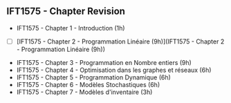 ## IFT1575 - Chapter Revision

- IFT1575 - Chapter 1 - Introduction (1h)
- [ ] [IFT1575 - Chapter 2 - Programmation Linéaire (9h)](IFT1575 - Chapter 2 - Programmation Linéaire (9h))
- IFT1575 - Chapter 3 - Programmation en Nombre entiers (9h)
- IFT1575 - Chapter 4 - Optimisation dans les graphes et réseaux (6h)
- IFT1575 - Chapter 5 - Programmation Dynamique (6h)
- IFT1575 - Chapter 6 - Modèles Stochastiques (6h)
- IFT1575 - Chapter 7 - Modèles d'inventaire (3h)

